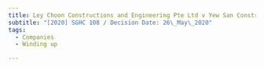 ```yaml
---
title: Ley Choon Constructions and Engineering Pte Ltd v Yew San Construction Pte Ltd
subtitle: "[2020] SGHC 108 / Decision Date: 26\_May\_2020"
tags:
  - Companies
  - Winding up

---
```

